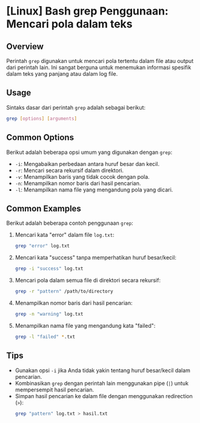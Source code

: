 # [Linux] Bash grep Penggunaan: Mencari pola dalam teks

## Overview
Perintah `grep` digunakan untuk mencari pola tertentu dalam file atau output dari perintah lain. Ini sangat berguna untuk menemukan informasi spesifik dalam teks yang panjang atau dalam log file.

## Usage
Sintaks dasar dari perintah `grep` adalah sebagai berikut:

```bash
grep [options] [arguments]
```

## Common Options
Berikut adalah beberapa opsi umum yang digunakan dengan `grep`:

- `-i`: Mengabaikan perbedaan antara huruf besar dan kecil.
- `-r`: Mencari secara rekursif dalam direktori.
- `-v`: Menampilkan baris yang tidak cocok dengan pola.
- `-n`: Menampilkan nomor baris dari hasil pencarian.
- `-l`: Menampilkan nama file yang mengandung pola yang dicari.

## Common Examples
Berikut adalah beberapa contoh penggunaan `grep`:

1. Mencari kata "error" dalam file `log.txt`:
   ```bash
   grep "error" log.txt
   ```

2. Mencari kata "success" tanpa memperhatikan huruf besar/kecil:
   ```bash
   grep -i "success" log.txt
   ```

3. Mencari pola dalam semua file di direktori secara rekursif:
   ```bash
   grep -r "pattern" /path/to/directory
   ```

4. Menampilkan nomor baris dari hasil pencarian:
   ```bash
   grep -n "warning" log.txt
   ```

5. Menampilkan nama file yang mengandung kata "failed":
   ```bash
   grep -l "failed" *.txt
   ```

## Tips
- Gunakan opsi `-i` jika Anda tidak yakin tentang huruf besar/kecil dalam pencarian.
- Kombinasikan `grep` dengan perintah lain menggunakan pipe (`|`) untuk mempersempit hasil pencarian.
- Simpan hasil pencarian ke dalam file dengan menggunakan redirection (`>`):
  ```bash
  grep "pattern" log.txt > hasil.txt
  ```